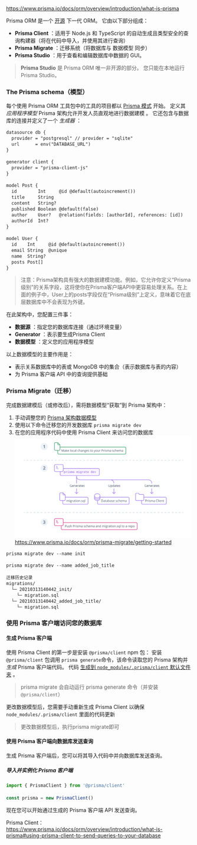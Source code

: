 https://www.prisma.io/docs/orm/overview/introduction/what-is-prisma

Prisma ORM 是一个 [开源](https://github.com/prisma/prisma) 下一代 ORM。 它由以下部分组成：
- **Prisma Client** ：适用于 Node.js 和 TypeScript 的自动生成且类型安全的查询构建器（将在代码中导入，并使用其进行查询）
- **Prisma Migrate** ：迁移系统（将数据库与 数据模型 同步）
- **Prisma Studio** ：用于查看和编辑数据库中数据的 GUI。
> **Prisma Studio** 是 Prisma ORM 唯一非开源的部分。 您只能在本地运行 Prisma Studio。

### The Prisma schema（模型）
每个使用 Prisma ORM 工具包中的工具的项目都以 [Prisma 模式](https://www.prisma.io/docs/orm/prisma-schema) 开始。 定义其 _应用程序模型_ Prisma 架构允许开发人员直观地进行数据建模 。 它还包含与数据库的连接并定义了一个 _生成器_ ：
```
datasource db {
  provider = "postgresql" // provider = "sqlite"
  url      = env("DATABASE_URL")
}

generator client {
  provider = "prisma-client-js"
}

model Post {
  id        Int     @id @default(autoincrement())
  title     String
  content   String?
  published Boolean @default(false)
  author    User?   @relation(fields: [authorId], references: [id])
  authorId  Int?
}

model User {
  id    Int     @id @default(autoincrement())
  email String  @unique
  name  String?
  posts Post[]
}
```
> 注意：Prisma架构具有强大的数据建模功能。例如，它允许你定义“Prisma级别”的关系字段，这将使你在Prisma客户端API中更容易处理关系。在上面的例子中，User上的posts字段仅在“Prisma级别”上定义，意味着它在底层数据库中不会表现为外键。

在此架构中，您配置三件事：
- **数据源** ：指定您的数据库连接（通过环境变量）
- **Generator** ：表示要生成Prisma Client
- **数据模型** ：定义您的应用程序模型

以上数据模型的主要作用是：
- 表示关系数据库中的表或 MongoDB 中的集合（表示数据库与表的内容）
- 为 Prisma 客户端 API 中的查询提供基础


### Prisma Migrate（迁移）
完成数据建模后（或修改后），需将数据模型“获取”到 Prisma 架构中：
1. 手动调整您的 [Prisma 架构数据模型](https://www.prisma.io/docs/orm/prisma-schema/data-model/models)
2. 使用以下命令迁移您的开发数据库 `prisma migrate dev` 
3. 在您的应用程序代码中使用 Prisma Client 来访问您的数据库
![](assets/prisma-migrate-development-workflow-ef472d5e074a57e32dbd65f101f68a70.png)
https://www.prisma.io/docs/orm/prisma-migrate/getting-started
```
prisma migrate dev --name init

prisma migrate dev --name added_job_title

迁移历史记录
migrations/
  └─ 20210313140442_init/
    └─ migration.sql
  └─ 20210313140442_added_job_title/
    └─ migration.sql
```


### 使用 Prisma 客户端访问您的数据库
#### 生成 Prisma 客户端
使用 Prisma Client 的第一步是安装 `@prisma/client` npm 包：
安装 `@prisma/client` 包调用 `prisma generate`命令，该命令读取您的 Prisma 架构并 _生成_ Prisma 客户端代码。 代码 [生成到 `node_modules/.prisma/client` 默认文件夹](https://www.prisma.io/docs/orm/prisma-client/setup-and-configuration/generating-prisma-client#the-prismaclient-npm-package) 。
> prisma migrate 会自动运行 prisma generate 命令（并安装`@prisma/client`）

更改数据模型后，您需要手动重新生成 Prisma Client 以确保 `node_modules/.prisma/client` 里面的代码更新
> 更改数据模型后，执行prisma migrate即可

#### 使用 Prisma 客户端向数据库发送查询
生成 Prisma 客户端后，您可以将其导入代码中并向数据库发送查询。
##### 导入并实例化 Prisma 客户端
```ts
import { PrismaClient } from '@prisma/client'

const prisma = new PrismaClient()
```

现在您可以开始通过生成的 Prisma 客户端 API 发送查询。

Prisma Client：
https://www.prisma.io/docs/orm/overview/introduction/what-is-prisma#using-prisma-client-to-send-queries-to-your-database



